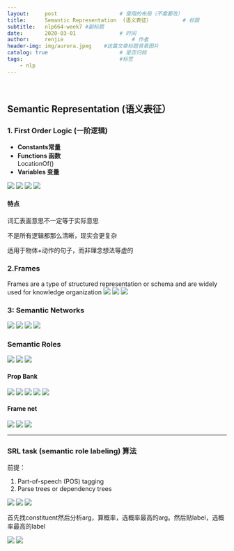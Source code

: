 ```yaml
---
layout:     post                    # 使用的布局（不需要改）
title:      Semantic Representation  (语义表征）          # 标题 
subtitle:   nlp664-week7 #副标题
date:       2020-03-01              # 时间
author:     renjie                      # 作者
header-img: img/aurora.jpeg    #这篇文章标题背景图片
catalog: true                       # 是否归档
tags:                               #标签
    - nlp
---
```

<font size="4"></font><br />
## Semantic Representation (语义表征）

### 1. First Order Logic (一阶逻辑)

- **Constants常量**
-  **Functions 函数**  
	LocationOf()
-  **Variables 变量**

![](https://tva1.sinaimg.cn/large/00831rSTgy1gcfylbqpv1j31be0qcgr5.jpg)
![](https://tva1.sinaimg.cn/large/00831rSTgy1gcfymcv7fij313r0u0agd.jpg)
![](https://tva1.sinaimg.cn/large/00831rSTgy1gcfyn026o6j319c0q2gr0.jpg)
![](https://tva1.sinaimg.cn/large/00831rSTgy1gcfyo2vqyyj31cs0iyzo9.jpg)

#### 特点
词汇表面意思不一定等于实际意思

不是所有逻辑都那么清晰，现实会更复杂

适用于物体+动作的句子，而非理念想法等虚的

### 2.Frames
Frames are a type of structured representation or schema and are widely used for knowledge organization
![](https://tva1.sinaimg.cn/large/00831rSTgy1gcfyvfj4jfj31am0fwad1.jpg)
![](https://tva1.sinaimg.cn/large/00831rSTgy1gcfyvp6cp5j31a60u04jy.jpg)
![](https://tva1.sinaimg.cn/large/00831rSTgy1gcfyw010n5j31180u07ci.jpg)

### 3: Semantic Networks
![](https://tva1.sinaimg.cn/large/00831rSTgy1gcfyy4rmmyj317j0u0wkf.jpg)
![](https://tva1.sinaimg.cn/large/00831rSTgy1gcfyzg2woij31ba0u07af.jpg)
![](https://tva1.sinaimg.cn/large/00831rSTgy1gcfyzvtz0ij319t0u0tep.jpg)
![](https://tva1.sinaimg.cn/large/00831rSTgy1gcg1lvirmoj319h0u0dks.jpg)


### Semantic Roles
![](https://tva1.sinaimg.cn/large/00831rSTgy1gcg1ucb0loj315w0u0n2w.jpg)
![](https://tva1.sinaimg.cn/large/00831rSTgy1gcg1v9zjkfj314x0u0afv.jpg)
![](https://tva1.sinaimg.cn/large/00831rSTgy1gcg1v260t9j31360aaabp.jpg)

#### Prop Bank
![](https://tva1.sinaimg.cn/large/00831rSTgy1gcg1vyjau3j31570u0ter.jpg)
![](https://tva1.sinaimg.cn/large/00831rSTgy1gcg1weehxgj313y0u01kx.jpg)
![](https://tva1.sinaimg.cn/large/00831rSTgy1gcg1x2lu6qj31ca0ac41s.jpg)
![](https://tva1.sinaimg.cn/large/00831rSTgy1gcg1xo4lv2j317o0u0q9e.jpg)
![](https://tva1.sinaimg.cn/large/00831rSTgy1gcg1yc1t4cj31e50u0jyz.jpg)

#### Frame net
![](https://tva1.sinaimg.cn/large/00831rSTgy1gcg1z3m6exj31b80tojw0.jpg)
![](https://tva1.sinaimg.cn/large/00831rSTgy1gcg1zr5f04j316f0u0wjd.jpg)
![](https://tva1.sinaimg.cn/large/00831rSTgy1gcg215f0qyj31480u0agn.jpg)

***

### SRL task (semantic role labeling) 算法
前提：  
1. Part-of-speech (POS) tagging  
2. Parse trees or dependency trees

![](https://tva1.sinaimg.cn/large/00831rSTgy1gcg25uehl1j312407ywfn.jpg)
![](https://tva1.sinaimg.cn/large/00831rSTgy1gcg2dp36rmj31970u0jym.jpg)
![](https://tva1.sinaimg.cn/large/00831rSTgy1gcg2fabk8nj31fv0u043p.jpg)

首先找constituent然后分析arg，算概率，选概率最高的arg。然后贴label，选概率最高的label

![](https://tva1.sinaimg.cn/large/00831rSTgy1gcg2j8ohyuj318w0t8n2q.jpg)
![](https://tva1.sinaimg.cn/large/00831rSTgy1gcg2jkdrhpj31bw0u07ao.jpg)
